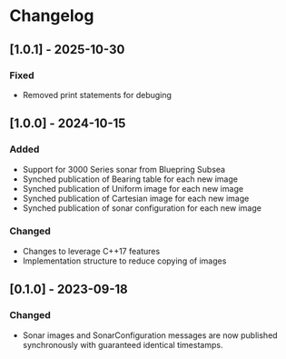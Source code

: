 # Changelog

## [1.0.1] - 2025-10-30

### Fixed
- Removed print statements for debuging

## [1.0.0] - 2024-10-15

### Added
- Support for 3000 Series sonar from Bluepring Subsea
- Synched publication of Bearing table for each new image
- Synched publication of Uniform image for each new image
- Synched publication of Cartesian image for each new image
- Synched publication of sonar configuration for each new image

### Changed
- Changes to leverage C++17 features
- Implementation structure to reduce copying of images

## [0.1.0] - 2023-09-18

### Changed
- Sonar images and SonarConfiguration messages are now published synchronously with guaranteed identical timestamps.
